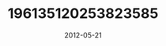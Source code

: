 ---
title: "196135120253823585"
cover: "2012-05-21 21.52.30 196135120253823585_46248401"
photo: "2012-05-21 21.52.30 196135120253823585_46248401"
date: "2012-05-21"
type: "photo"
---